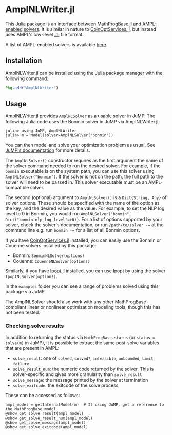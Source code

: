 # AmplNLWriter.jl

This [Julia](https://github.com/JuliaLang/julia) package is an interface between [MathProgBase.jl](https://github.com/JuliaOpt/MathProgBase.jl) and [AMPL-enabled](http://www.ampl.com) [solvers](http://ampl.com/products/solvers/all-solvers-for-ampl/). It is similar in nature to [CoinOptServices.jl](https://github.com/tkelman/CoinOptServices.jl), but instead uses AMPL's low-level [.nl](https://en.wikipedia.org/wiki/Nl_%28format%29) file format.

A list of AMPL-enabled solvers is available [here](http://ampl.com/products/solvers/all-solvers-for-ampl/).

## Installation

AmplNLWriter.jl can be installed using the Julia package manager with the following command:

```julia
Pkg.add("AmplNLWriter")
```

## Usage

AmplNLWriter.jl provides ``AmplNLSolver`` as a usable solver in JuMP. The following Julia code uses the Bonmin solver in JuMP via AmplNLWriter.jl:

    julia> using JuMP, AmplNLWriter
    julia> m = Model(solver=AmplNLSolver("bonmin"))

You can then model and solve your optimization problem as usual. See [JuMP's documentation](http://jump.readthedocs.org/en/latest/) for more details. 

The ``AmplNLSolver()`` constructor requires as the first argument the name of the solver command needed to run the desired solver. For example, if the ``bonmin`` executable is on the system path, you can use this solver using ``AmplNLSolver("bonmin")``. If the solver is not on the path, the full path to the solver will need to be passed in. This solver executable must be an AMPL-compatible solver.

The second (optional) argument to ``AmplNLSolver()`` is a ``Dict{String, Any}`` of solver options. These should be specified with the name of the option as the key, and the desired value as the value. For example, to set the NLP log level to 0 in Bonmin, you would run ``AmplNLSolver("bonmin", Dict("bonmin.nlp_log_level"=>0))``. For a list of options supported by your solver, check the solver's documentation, or run ``/path/to/solver -=`` at the command line e.g. run ``bonmin -=`` for a list of all Bonmin options.

If you have [CoinOptServices.jl](https://github.com/JuliaOpt/CoinOptServices.jl) installed, you can easily use the Bonmin or Couenne solvers installed by this package:

- Bonmin: ``BonminNLSolver(options)``
- Couenne: ``CouenneNLSolver(options)``

Similarly, if you have [Ipopt.jl](https://github.com/JuliaOpt/Ipopt.jl) installed, you can use Ipopt by using the solver `IpoptNLSolver(options)`.

In the `examples` folder you can see a range of problems solved using this package via JuMP.

The AmplNLSolver should also work with any other MathProgBase-compliant linear or nonlinear optimization modeling tools, though this has not been tested.

### Checking solve results

In addition to returning the status via `MathProgBase.status` (or `status = solve(m)` in JuMP), it is possible to extract the same post-solve variables that are present in AMPL:

- `solve_result`: one of `solved`, `solved?`, `infeasible`, `unbounded`, `limit`, `failure`
- `solve_result_num`: the numeric code returned by the solver. This is solver-specific and gives more granularity than `solve_result`
- `solve_message`: the message printed by the solver at termination
- `solve_exitcode`: the exitcode of the solve process

These can be accessed as follows:

    ampl_model = getInternalModel(m)  # If using JuMP, get a reference to the MathProgBase model
    @show get_solve_result(ampl_model)
    @show get_solve_result_num(ampl_model)
    @show get_solve_message(ampl_model)
    @show get_solve_exitcode(ampl_model)


